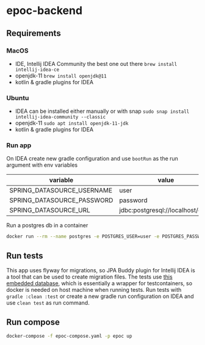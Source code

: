 # epoc-backend

## Requirements

### MacOS
- IDE, Intellij IDEA Community the best one out there `brew install intellij-idea-ce`
- openjdk-11 `brew install openjdk@11`
- kotlin & gradle plugins for IDEA

### Ubuntu
- IDEA can be installed either manually or with snap `sudo snap install intellij-idea-community --classic`
- openjdk-11 `sudo apt install openjdk-11-jdk`
- kotlin & gradle plugins for IDEA

### Run app
On IDEA create new gradle configuration and use `bootRun` as the run argument with env variables

|variable |value |
|------|------|
|SPRING_DATASOURCE_USERNAME|user|
|SPRING_DATASOURCE_PASSWORD|password|
|SPRING_DATASOURCE_URL|jdbc:postgresql://localhost/epoc|

Run a postgres db in a container
```bash
docker run --rm --name postgres -e POSTGRES_USER=user -e POSTGRES_PASSWORD=password -e POSTGRES_DB=epoc -p 5432:5432 postgres
```

## Run tests
This app uses flyway for migrations, so JPA Buddy plugin for Intellij IDEA is a tool that can be used to create migration files.
The tests use [this embedded database](https://github.com/zonkyio/embedded-database-spring-test), which is essentially a wrapper for testcontainers, so docker is needed on host machine when running tests.
Run tests with `gradle :clean :test` or create a new gradle run configuration on IDEA and use `clean test` as run command.

## Run compose
```bash
docker-compose -f epoc-compose.yaml -p epoc up
```

